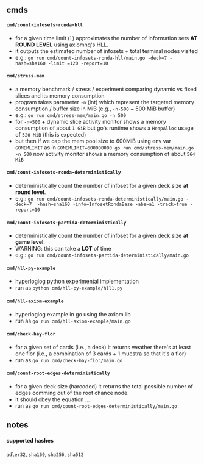 
## cmds

#### `cmd/count-infosets-ronda-hll`

- for a given time limit (`l`) approximates the number of information sets **AT 
  ROUND LEVEL** using axiomhq's HLL.
- it outputs the estimated number of infosets + total terminal nodes visited
- e.g.: `go run cmd/count-infosets-ronda-hll/main.go -deck=7 -hash=sha160 -limit
  =120 -report=10`

#### `cmd/stress-mem`

- a memory benchmark / stress / experiment comparing dynamic vs fixed 
  slices and its memory consumption
- program takes parameter `-n` (int) which represent the targeted memory 
  consumption / buffer size in MiB (e.g., `-n-500` ~ 500 MiB buffer)
- e.g.: `go run cmd/stress-mem/main.go -n 500`
- for `-n=500` + dynamic slice activity monitor shows a memory consumption of 
  about `1 GiB` but go's runtime shows a `HeapAlloc` usage of `520 MiB` (this 
  is expected)
- but then if we cap the mem pool size to 600MiB using env var `GOMEMLIMIT` as
  in `GOMEMLIMIT=600000000 go run cmd/stress-mem/main.go -n 500` now 
  activity monitor shows a memory consumption of about `564 MiB`

#### `cmd/count-infosets-ronda-deterministically`

- deterministically count the number of infoset for a given deck size **at round
  level**.
- e.g.: `go run cmd/count-infosets-ronda-deterministically/main.go -deck=7 
  -hash=sha160 -info=InfosetRondaBase -abs=a1 -track=true -report=10`

#### `cmd/count-infosets-partida-deterministically`

- deterministically count the number of infoset for a given deck size **at game
  level**.
- WARNING: this can take a **LOT** of time
- e.g.: `go run cmd/count-infosets-partida-deterministically/main.go`

#### `cmd/hll-py-example`

- hyperloglog python experimental implementation
- run as `python cmd/hll-py-example/hll1.py`

#### `cmd/hll-axiom-example`

- hyperloglog example in go using the axiom lib
- run as `go run cmd/hll-axiom-example/main.go`

#### `cmd/check-hay-flor`

- for a given set of cards (i.e., a deck) it returns weather there's at least
  one flor (i.e., a combination of 3 cards + 1 muestra so that it's a flor)
- run as `go run cmd/check-hay-flor/main.go`

#### `cmd/count-root-edges-deterministically`

- for a given deck size (harcoded) it returns the total possible number of edges
  comming out of the root chance node.
- it should obey the equation $...$
- run as `go run cmd/count-root-edges-deterministically/main.go`




## notes

#### supported hashes

`adler32`, `sha160`, `sha256`, `sha512`